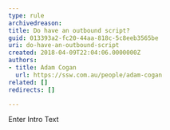 ```yaml
---
type: rule
archivedreason: 
title: Do have an outbound script?
guid: 013393a2-fc20-44aa-818c-5c8eeb3565be
uri: do-have-an-outbound-script
created: 2018-04-09T22:04:06.0000000Z
authors:
- title: Adam Cogan
  url: https://ssw.com.au/people/adam-cogan
related: []
redirects: []

---
```



Enter Intro Text
<br><excerpt class='endintro'></excerpt><br>



